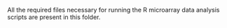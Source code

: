 All the required files necessary for running the R microarray data analysis scripts are present in this folder.
